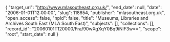 {
  "target_url": "http://www.mlasoutheast.org.uk/", 
  "end_date": null, 
  "date": "2006-01-01T12:00:00", 
  "slug": 118654, 
  "publisher": "mlasoutheast.org.uk", 
  "open_access": false, 
  "npld": false, 
  "title": "Museums, Libraries and Archives South East (MLA South East)", 
  "subjects": [], 
  "collections": [], 
  "record_id": "20060101T120000/Fra/90wXgXqY0Bq9iNlF3w==", 
  "scope": "root", 
  "start_date": null
}

